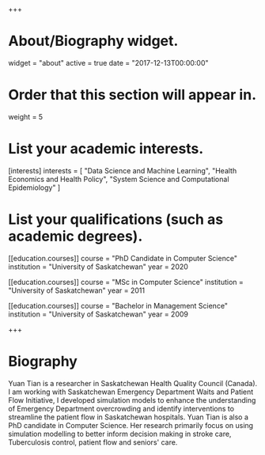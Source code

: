 +++
# About/Biography widget.
widget = "about"
active = true 
date = "2017-12-13T00:00:00"

# Order that this section will appear in.
weight = 5

# List your academic interests.
[interests]
  interests = [
    "Data Science and Machine Learning",
    "Health Economics and Health Policy",
    "System Science and Computational Epidemiology"
  ]

# List your qualifications (such as academic degrees).
[[education.courses]]
  course = "PhD Candidate in Computer Science"
  institution = "University of Saskatchewan"
  year = 2020
  
[[education.courses]]
  course = "MSc in Computer Science"
  institution = "University of Saskatchewan"
  year = 2011

[[education.courses]]
  course = "Bachelor in Management Science"
  institution = "University of Saskatchewan"
  year = 2009
 
+++

# Biography

Yuan Tian is a researcher in Saskatchewan Health Quality Council (Canada).  I am working with Saskatchewan Emergency Department Waits and Patient Flow Initiative, I developed simulation models to enhance the understanding of Emergency Department overcrowding and identify interventions to streamline the patient flow in Saskatchewan hospitals. Yuan Tian is also a PhD candidate in Computer Science. Her research primarily focus on using simulation modelling to better inform decision making in stroke care, Tuberculosis control, patient flow and seniors' care. 
